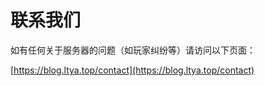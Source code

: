 # 联系我们

如有任何关于服务器的问题（如玩家纠纷等）请访问以下页面：  

[https://blog.ltya.top/contact](https://blog.ltya.top/contact)
